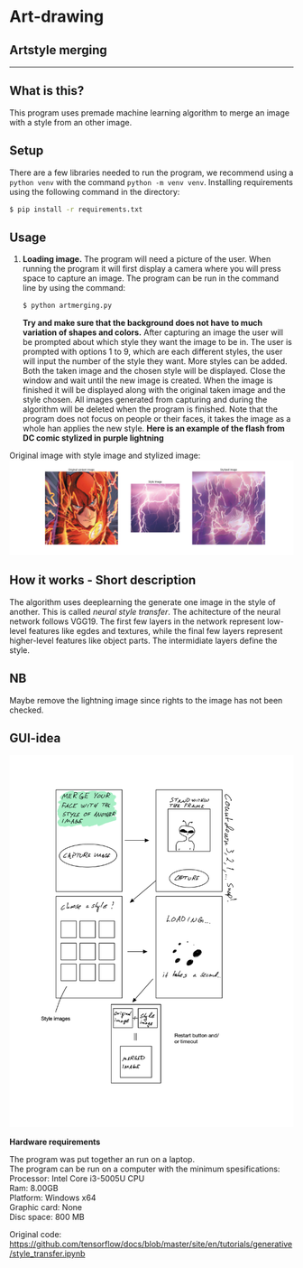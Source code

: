 # Art-drawing
## Artstyle merging


---
## What is this?

This program uses premade machine learning algorithm to merge an image with a style from an other image.

## Setup

There are a few libraries needed to run the program, we recommend using a `python venv` with the command `python -m venv venv`. Installing requirements using the following command in the directory:

```bash
$ pip install -r requirements.txt
```

## Usage

1. **Loading image.**
    The program will need a picture of the user. When running the program it will first display a camera where you will press space to capture an image. The program can be run in the command line by using the command:
    ```bash
    $ python artmerging.py
    ```

    **Try and make sure that the background does not have to much variation of shapes and colors.**
    After capturing an image the user will be prompted about which style they want the image to be in. The user is prompted with options 1 to 9, which are each different styles, the user will input the number of the style they want. More styles can be added.
    Both the taken image and the chosen style will be displayed. Close the window and wait until the new image is created. When the image is finished it will be displayed along with the original taken image and the style chosen. All images generated from capturing and during the algorithm will be deleted when the program is finished. Note that the program does not focus on people or their faces, it takes the image as a whole han applies the new style.
**Here is an example of the flash from DC comic stylized in purple lightning**

Original image with style image and stylized image:
![Original image of superman](Example_images/Figure_1.png)

## How it works - Short description
The algorithm uses deeplearning the generate one image in the style of another. This is called *neural style transfer*. The achitecture of the neural network follows VGG19. The first few layers in the network represent low-level features like egdes and textures, while the final few layers represent higher-level features like object parts. The intermidiate layers define the style.

## NB
Maybe remove the lightning image since rights to the image has not been checked.<br>


## GUI-idea

![gui-idea](./gui-idea.png)

**Hardware requirements**
<p>The program was put together an run on a laptop.<br>
The program can be run on a computer with the minimum spesifications:<br>
Processor: Intel Core i3-5005U CPU<br>
Ram: 8.00GB<br>
Platform: Windows x64<br>
Graphic card: None<br>
Disc space: 800 MB<p>



Original code:
https://github.com/tensorflow/docs/blob/master/site/en/tutorials/generative/style_transfer.ipynb
